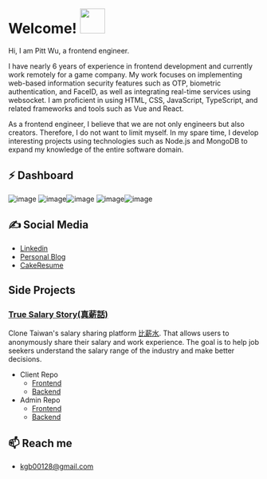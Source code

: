 # Welcome! <img src="https://i.imgur.com/N573qVR.gif" width="50px" height="50px">

Hi, I am Pitt Wu, a frontend engineer.

I have nearly 6 years of experience in frontend development and currently work remotely for a game company. My work focuses on implementing web-based information security features such as OTP, biometric authentication, and FaceID, as well as integrating real-time services using websocket. I am proficient in using HTML, CSS, JavaScript, TypeScript, and related frameworks and tools such as Vue and React.

As a frontend engineer, I believe that we are not only engineers but also creators. Therefore, I do not want to limit myself. In my spare time, I develop interesting projects using technologies such as Node.js and MongoDB to expand my knowledge of the entire software domain.

## ⚡ Dashboard

![image](http://github-profile-summary-cards.vercel.app/api/cards/profile-details?username=wuzhe0912&theme=github_dark)
![image](http://github-profile-summary-cards.vercel.app/api/cards/repos-per-language?username=wuzhe0912&theme=github_dark)![image](http://github-profile-summary-cards.vercel.app/api/cards/most-commit-language?username=wuzhe0912&theme=github_dark)
![image](http://github-profile-summary-cards.vercel.app/api/cards/stats?username=wuzhe0912&theme=github_dark)![image](http://github-profile-summary-cards.vercel.app/api/cards/productive-time?username=wuzhe0912&theme=github_dark&utcOffset=8)

## &#x270d; Social Media

- [Linkedin](https://www.linkedin.com/in/pitt-wu/)
- [Personal Blog](https://pitt-docusaurus.netlify.app/)
- [CakeResume](https://www.cakeresume.com/pittwu)

## Side Projects

### [True Salary Story(真薪話)](https://github.com/North-Cat/true-salary-story-client)

Clone Taiwan's salary sharing platform [比薪水](https://salary.tw/). That allows users to anonymously share their salary and work experience. The goal is to help job seekers understand the salary range of the industry and make better decisions.

- Client Repo
  - [Frontend](https://github.com/North-Cat/true-salary-story-client)
  - [Backend](https://github.com/North-Cat/true-salary-story-client-api)
- Admin Repo
  - [Frontend](https://github.com/North-Cat/true-salary-story-admin)
  - [Backend](https://github.com/North-Cat/true-salary-story-admin-api)

## 📫 Reach me

- kgb00128@gmail.com
